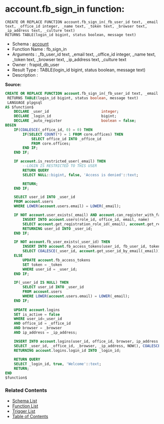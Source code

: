 # account.fb_sign_in function:

```plpgsql
CREATE OR REPLACE FUNCTION account.fb_sign_in(_fb_user_id text, _email text, _office_id integer, _name text, _token text, _browser text, _ip_address text, _culture text)
RETURNS TABLE(login_id bigint, status boolean, message text)
```
* Schema : [account](../../schemas/account.md)
* Function Name : fb_sign_in
* Arguments : _fb_user_id text, _email text, _office_id integer, _name text, _token text, _browser text, _ip_address text, _culture text
* Owner : frapid_db_user
* Result Type : TABLE(login_id bigint, status boolean, message text)
* Description : 


**Source:**
```sql
CREATE OR REPLACE FUNCTION account.fb_sign_in(_fb_user_id text, _email text, _office_id integer, _name text, _token text, _browser text, _ip_address text, _culture text)
 RETURNS TABLE(login_id bigint, status boolean, message text)
 LANGUAGE plpgsql
AS $function$
    DECLARE _user_id                        integer;
    DECLARE _login_id                       bigint;
    DECLARE _auto_register                  boolean = false;
BEGIN
    IF(COALESCE(_office_id, 0) = 0) THEN
        IF(SELECT COUNT(*) = 1 FROM core.offices) THEN
            SELECT office_id INTO _office_id
            FROM core.offices;
        END IF;
    END IF;

    IF account.is_restricted_user(_email) THEN
        --LOGIN IS RESTRICTED TO THIS USER
        RETURN QUERY
        SELECT NULL::bigint, false, 'Access is denied'::text;

        RETURN;
    END IF;

    SELECT user_id INTO _user_id
    FROM account.users
    WHERE LOWER(account.users.email) = LOWER(_email);

    IF NOT account.user_exists(_email) AND account.can_register_with_facebook() THEN
        INSERT INTO account.users(role_id, office_id, email, name)
        SELECT account.get_registration_role_id(_email), account.get_registration_office_id(), _email, _name
        RETURNING user_id INTO _user_id;
    END IF;

    IF NOT account.fb_user_exists(_user_id) THEN
        INSERT INTO account.fb_access_tokens(user_id, fb_user_id, token)
        SELECT COALESCE(_user_id, account.get_user_id_by_email(_email)), _fb_user_id, _token;
    ELSE
        UPDATE account.fb_access_tokens
        SET token = _token
        WHERE user_id = _user_id;    
    END IF;

    IF(_user_id IS NULL) THEN
        SELECT user_id INTO _user_id
        FROM account.users
        WHERE LOWER(account.users.email) = LOWER(_email);
    END IF;
    
	UPDATE account.logins 
	SET is_active = false 
	WHERE user_id=_user_id 
	AND office_id = _office_id 
	AND browser = _browser
	AND ip_address = _ip_address;

    INSERT INTO account.logins(user_id, office_id, browser, ip_address, login_timestamp, culture)
    SELECT _user_id, _office_id, _browser, _ip_address, NOW(), COALESCE(_culture, '')
    RETURNING account.logins.login_id INTO _login_id;
	
    RETURN QUERY
    SELECT _login_id, true, 'Welcome'::text;
    RETURN;    
END
$function$

```

### Related Contents
* [Schema List](../../schemas.md)
* [Function List](../../functions.md)
* [Trigger List](../../triggers.md)
* [Table of Contents](../../README.md)

